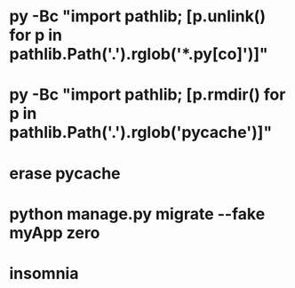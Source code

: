 # py -Bc "import pathlib; [p.unlink() for p in pathlib.Path('.').rglob('*.py[co]')]"
# py -Bc "import pathlib; [p.rmdir() for p in pathlib.Path('.').rglob('__pycache__')]"
# erase pycache

# python manage.py migrate --fake myApp zero
# insomnia
